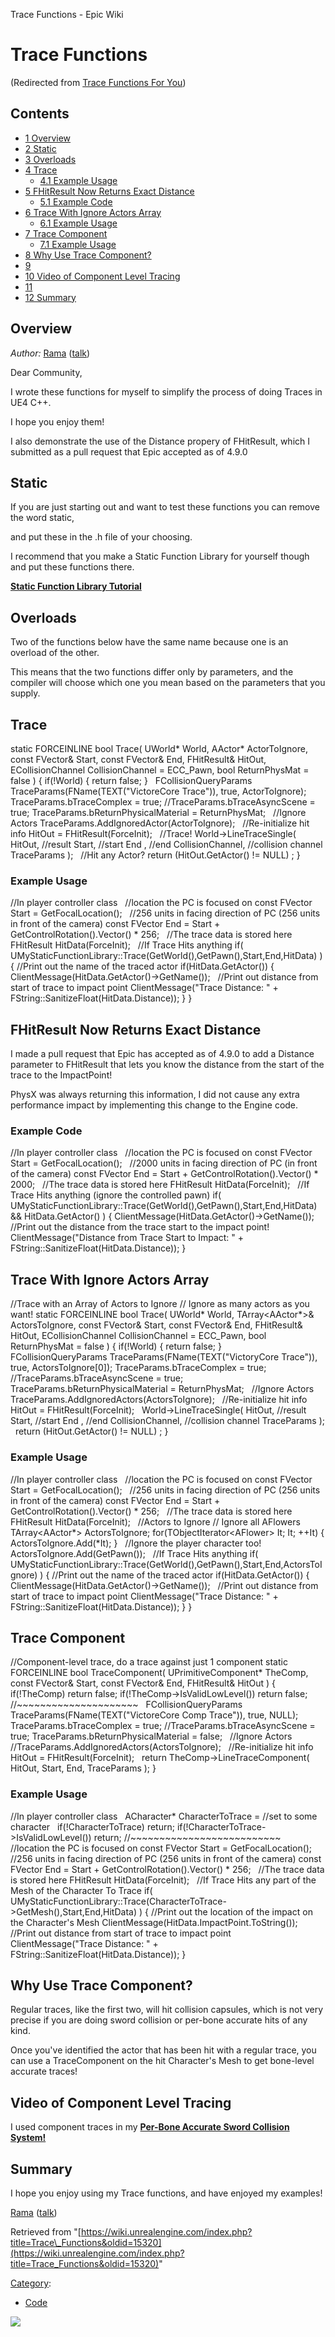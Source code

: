 Trace Functions - Epic Wiki                     

Trace Functions
===============

(Redirected from [Trace Functions For You](/index.php?title=Trace_Functions_For_You&redirect=no "Trace Functions For You"))

Contents
--------

*   [1 Overview](#Overview)
*   [2 Static](#Static)
*   [3 Overloads](#Overloads)
*   [4 Trace](#Trace)
    *   [4.1 Example Usage](#Example_Usage)
*   [5 FHitResult Now Returns Exact Distance](#FHitResult_Now_Returns_Exact_Distance)
    *   [5.1 Example Code](#Example_Code)
*   [6 Trace With Ignore Actors Array](#Trace_With_Ignore_Actors_Array)
    *   [6.1 Example Usage](#Example_Usage_2)
*   [7 Trace Component](#Trace_Component)
    *   [7.1 Example Usage](#Example_Usage_3)
*   [8 Why Use Trace Component?](#Why_Use_Trace_Component.3F)
*   [9](#)
*   [10 Video of Component Level Tracing](#Video_of_Component_Level_Tracing)
*   [11](#_2)
*   [12 Summary](#Summary)

Overview
--------

_Author:_ [Rama](/User:Rama "User:Rama") ([talk](/User_talk:Rama "User talk:Rama"))

Dear Community,

I wrote these functions for myself to simplify the process of doing Traces in UE4 C++.

I hope you enjoy them!

I also demonstrate the use of the Distance propery of FHitResult, which I submitted as a pull request that Epic accepted as of 4.9.0

Static
------

If you are just starting out and want to test these functions you can remove the word static,

and put these in the .h file of your choosing.

I recommend that you make a Static Function Library for yourself though and put these functions there.

**[Static Function Library Tutorial](/Static_Function_Libraries,_Your_Own_Version_of_UE4_C%2B%2B,_No_Engine_Compile_Times "Static Function Libraries, Your Own Version of UE4 C++, No Engine Compile Times")**

Overloads
---------

Two of the functions below have the same name because one is an overload of the other.

This means that the two functions differ only by parameters, and the compiler will choose which one you mean based on the parameters that you supply.

Trace
-----

static FORCEINLINE bool Trace(
	UWorld\* World,
	AActor\* ActorToIgnore,	
	const FVector& Start, 
	const FVector& End, 
	FHitResult& HitOut,
	ECollisionChannel CollisionChannel \= ECC\_Pawn,
        bool ReturnPhysMat \= false
) {
	if(!World) 
	{
		return false;
	}
 
	FCollisionQueryParams TraceParams(FName(TEXT("VictoreCore Trace")), true, ActorToIgnore);
	TraceParams.bTraceComplex \= true;
	//TraceParams.bTraceAsyncScene = true;
	TraceParams.bReturnPhysicalMaterial \= ReturnPhysMat;
 
	//Ignore Actors
	TraceParams.AddIgnoredActor(ActorToIgnore);
 
	//Re-initialize hit info
	HitOut \= FHitResult(ForceInit);
 
	//Trace!
	World\-\>LineTraceSingle(
		HitOut,		//result
		Start,	//start
		End , //end
		CollisionChannel, //collision channel
		TraceParams
	);
 
	//Hit any Actor?
	return (HitOut.GetActor() !\= NULL) ;
}

### Example Usage

//In player controller class
 
//location the PC is focused on
const FVector Start \= GetFocalLocation(); 
 
//256 units in facing direction of PC (256 units in front of the camera)
const FVector End \= Start + GetControlRotation().Vector() \* 256; 
 
//The trace data is stored here
FHitResult HitData(ForceInit);
 
//If Trace Hits anything
if(  UMyStaticFunctionLibrary::Trace(GetWorld(),GetPawn(),Start,End,HitData)  )
{
	//Print out the name of the traced actor
	if(HitData.GetActor())
	{
		ClientMessage(HitData.GetActor()\-\>GetName());
 
	        //Print out distance from start of trace to impact point
	        ClientMessage("Trace Distance: " + FString::SanitizeFloat(HitData.Distance));
	}
}

FHitResult Now Returns Exact Distance
-------------------------------------

I made a pull request that Epic has accepted as of 4.9.0 to add a Distance parameter to FHitResult that lets you know the distance from the start of the trace to the ImpactPoint!

PhysX was always returning this information, I did not cause any extra performance impact by implementing this change to the Engine code.

### Example Code

//In player controller class
 
//location the PC is focused on
const FVector Start \= GetFocalLocation(); 
 
//2000 units in facing direction of PC (in front of the camera)
const FVector End \= Start + GetControlRotation().Vector() \* 2000; 
 
//The trace data is stored here
FHitResult HitData(ForceInit);
 
//If Trace Hits anything (ignore the controlled pawn)
if(  UMyStaticFunctionLibrary::Trace(GetWorld(),GetPawn(),Start,End,HitData) && HitData.GetActor()  )
{
  ClientMessage(HitData.GetActor()\-\>GetName());
 
  //Print out the distance from the trace start to the impact point!
  ClientMessage("Distance from Trace Start to Impact: " + FString::SanitizeFloat(HitData.Distance));
}

Trace With Ignore Actors Array
------------------------------

//Trace with an Array of Actors to Ignore
//   Ignore as many actors as you want!
static FORCEINLINE bool Trace(
	UWorld\* World,
	TArray<AActor\*\>& ActorsToIgnore, 
	const FVector& Start, 
	const FVector& End, 
	FHitResult& HitOut,
	ECollisionChannel CollisionChannel \= ECC\_Pawn,
        bool ReturnPhysMat \= false
) {
	if(!World)
	{
		return false;
	}
 
	FCollisionQueryParams TraceParams(FName(TEXT("VictoryCore Trace")), true, ActorsToIgnore\[0\]);
	TraceParams.bTraceComplex \= true;
 
	//TraceParams.bTraceAsyncScene = true;
	TraceParams.bReturnPhysicalMaterial \= ReturnPhysMat;
 
	//Ignore Actors
	TraceParams.AddIgnoredActors(ActorsToIgnore);
 
	//Re-initialize hit info
	HitOut \= FHitResult(ForceInit);
 
	World\-\>LineTraceSingle(
		HitOut,		//result
		Start,	//start
		End , //end
		CollisionChannel, //collision channel
		TraceParams
	);
 
	return (HitOut.GetActor() !\= NULL) ;
}

### Example Usage

//In player controller class
 
//location the PC is focused on
const FVector Start \= GetFocalLocation(); 
 
//256 units in facing direction of PC (256 units in front of the camera)
const FVector End \= Start + GetControlRotation().Vector() \* 256; 
 
//The trace data is stored here
FHitResult HitData(ForceInit);
 
//Actors to Ignore
//  Ignore all AFlowers
TArray<AActor\*\> ActorsToIgnore;
for(TObjectIterator<AFlower\> It; It; ++It)
{
	ActorsToIgnore.Add(\*It);
}
 
//Ignore the player character too!
ActorsToIgnore.Add(GetPawn());
 
//If Trace Hits anything
if(  UMyStaticFunctionLibrary::Trace(GetWorld(),GetPawn(),Start,End,ActorsToIgnore)  )
{
	//Print out the name of the traced actor
	if(HitData.GetActor())
	{
		ClientMessage(HitData.GetActor()\-\>GetName());
 
	        //Print out distance from start of trace to impact point
	        ClientMessage("Trace Distance: " + FString::SanitizeFloat(HitData.Distance));
	}
}

Trace Component
---------------

//Component-level trace, do a trace against just 1 component
static FORCEINLINE bool TraceComponent(
	UPrimitiveComponent\* TheComp, 
	const FVector& Start, 
	const FVector& End, 
	FHitResult& HitOut
) {
	if(!TheComp) return false;
        if(!TheComp\-\>IsValidLowLevel()) return false;
	//~~~~~~~~~~~~~~~~~~~~~
 
	FCollisionQueryParams TraceParams(FName(TEXT("VictoreCore Comp Trace")), true, NULL);
	TraceParams.bTraceComplex \= true;
	//TraceParams.bTraceAsyncScene = true;
	TraceParams.bReturnPhysicalMaterial \= false;
 
	//Ignore Actors
	//TraceParams.AddIgnoredActors(ActorsToIgnore);
 
	//Re-initialize hit info
	HitOut \= FHitResult(ForceInit);
 
	return TheComp\-\>LineTraceComponent( 
		HitOut, 
		Start, 
		End, 
		TraceParams
	);
}

### Example Usage

//In player controller class
 
ACharacter\* CharacterToTrace \= //set to some character
 
if(!CharacterToTrace) return;
if(!CharacterToTrace\-\>IsValidLowLevel()) return;
//~~~~~~~~~~~~~~~~~~~~~~~~~~
 
//location the PC is focused on
const FVector Start \= GetFocalLocation(); 
 
//256 units in facing direction of PC (256 units in front of the camera)
const FVector End \= Start + GetControlRotation().Vector() \* 256; 
 
//The trace data is stored here
FHitResult HitData(ForceInit);
 
//If Trace Hits any part of the Mesh of the Character To Trace
if(  UMyStaticFunctionLibrary::Trace(CharacterToTrace\-\>GetMesh(),Start,End,HitData)  )
{
	//Print out the location of the impact on the Character's Mesh
	ClientMessage(HitData.ImpactPoint.ToString());
 
	//Print out distance from start of trace to impact point
	ClientMessage("Trace Distance: " + FString::SanitizeFloat(HitData.Distance));
}

Why Use Trace Component?
------------------------

Regular traces, like the first two, will hit collision capsules, which is not very precise if you are doing sword collision or per-bone accurate hits of any kind.

 Once you've identified the actor that has been hit with a regular trace, 
 you can use a TraceComponent on the hit Character's Mesh to get bone-level accurate traces!

Video of Component Level Tracing
--------------------------------

I used component traces in my **[Per-Bone Accurate Sword Collision System!](/Victory_Game#Per-Bone_Sword_Collision "Victory Game")**

Summary
-------

I hope you enjoy using my Trace functions, and have enjoyed my examples!

[Rama](/User:Rama "User:Rama") ([talk](/User_talk:Rama "User talk:Rama"))

Retrieved from "[https://wiki.unrealengine.com/index.php?title=Trace\_Functions&oldid=15320](https://wiki.unrealengine.com/index.php?title=Trace_Functions&oldid=15320)"

[Category](/Special:Categories "Special:Categories"):

*   [Code](/Category:Code "Category:Code")

  ![](https://tracking.unrealengine.com/track.png)